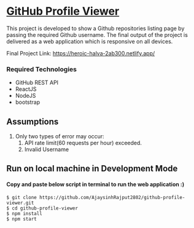 # <a href="https://heroic-halva-2ab300.netlify.app/" target="_blank">GitHub Profile Viewer</a>

This project is developed to show a Github repositories listing page by passing the required Github username. The final output of the project is delivered as a web application which is responsive on all devices.

Final Project Link:  <a href="https://heroic-halva-2ab300.netlify.app/" target="_blank">https://heroic-halva-2ab300.netlify.app/</a>

### Required Technologies
* GitHub REST API
* ReactJS
* NodeJS
* bootstrap

## Assumptions
1. Only two types of error may occur: 
    1. API rate limit(60 requests per hour) exceeded.
    2. Invalid Username
  
## Run on local machine in Development Mode

#### Copy and paste below script in terminal to run the web application :)
```shell
$ git clone https://github.com/AjaysinhRajput2802/github-profile-viewer.git
$ cd github-profile-viewer
$ npm install
$ npm start
```
